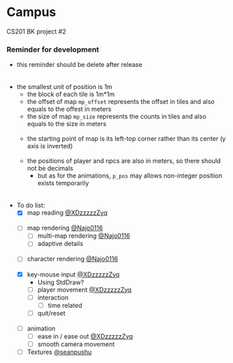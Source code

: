 # Campus
CS201 BK project #2  
   
### Reminder for development
- this reminder should be delete after release   
    <br><br/>
- the smallest unit of position is 1m
    - the block of each tile is 1m*1m
    - the offset of map ```mp_offset``` represents the offset in tiles and also equals to the offest in meters
    - the size of map ```mp_size``` represents the counts in tiles and also equals to the size in meters
    <br><br/>
    - the starting point of map is its left-top corner rather than its center (y axis is inverted)
    <br><br/>
    - the positions of player and npcs are also in meters, so there should not be decimals
      - but as for the animations, ```p_pos``` may allows non-integer position exists temporarily   
    <br><br/>
- To do list:
    - [x] map reading [@XDzzzzzZyq](https://github.com/XDzzzzzZyq)
    <br><br/>
    - [ ] map rendering [@Najo0116](https://github.com/Najo0116)
      - [ ] multi-map rendering [@Najo0116](https://github.com/Najo0116)
      - [ ] adaptive details
    <br><br/>  
    - [ ] character rendering [@Najo0116](https://github.com/Najo0116)
    <br><br/> 
    - [x] key-mouse input [@XDzzzzzZyq](https://github.com/XDzzzzzZyq)
      - Using StdDraw?
      - [ ] player movement [@XDzzzzzZyq](https://github.com/XDzzzzzZyq)
      - [ ] interaction
        - [ ] time related
      - [ ] quit/reset
    <br><br/>
    - [ ] animation
      - [ ] ease in / ease out [@XDzzzzzZyq](https://github.com/XDzzzzzZyq)
      - [ ] smooth camera movement
  
    - [ ] Textures [@seanpushu](https://github.com/seanpushu)
